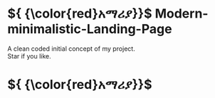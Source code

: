 # <b>${ {\color{red}አማሪያ}}\$ </b> Modern-minimalistic-Landing-Page
A clean coded initial concept of my project. <br/>
Star if you like.
# ${ {\color{red}አማሪያ}}\$ 
